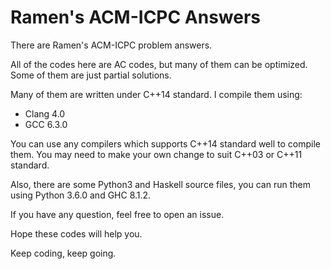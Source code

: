 # Ramen's ACM-ICPC Answers

There are Ramen's ACM-ICPC problem answers.

All of the codes here are AC codes, but many of them can be optimized. Some of them are just partial solutions.

Many of them are written under C++14 standard. I compile them using:
- Clang 4.0
- GCC 6.3.0

You can use any compilers which supports C++14 standard well to compile them. You may need to make your own change to suit C++03 or C++11 standard.

Also, there are some Python3 and Haskell source files, you can run them using Python 3.6.0 and GHC 8.1.2.

If you have any question, feel free to open an issue.

Hope these codes will help you.

Keep coding, keep going.